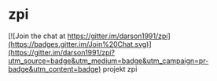 zpi
===

[![Join the chat at https://gitter.im/darson1991/zpi](https://badges.gitter.im/Join%20Chat.svg)](https://gitter.im/darson1991/zpi?utm_source=badge&utm_medium=badge&utm_campaign=pr-badge&utm_content=badge)
projekt zpi

